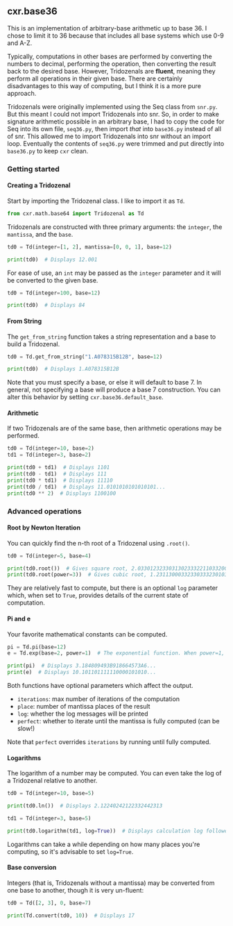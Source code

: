 ## cxr.base36

This is an implementation of arbitrary-base arithmetic up to base 36. I chose to limit it to 36 because that includes all base systems which use 0-9 and A-Z.

Typically, computations in other bases are performed by converting the numbers to decimal, performing the operation, then converting the result back to the desired base. However, Tridozenals are __fluent__, meaning they perform all operations in their given base. There are certainly disadvantages to this way of computing, but I think it is a more pure approach.

Tridozenals were originally implemented using the Seq class from `snr.py`. But this meant I could not import Tridozenals into snr. So, in order to make signature arithmetic possible in an arbitrary base, I had to copy the code for Seq into its own file, `seq36.py`, then import _that_ into `base36.py` instead of all of snr. This allowed me to import Tridozenals into snr without an import loop. Eventually the contents of `seq36.py` were trimmed and put directly into `base36.py` to keep `cxr` clean.

### Getting started

#### Creating a Tridozenal

Start by importing the Tridozenal class. I like to import it as `Td`.

```python
from cxr.math.base64 import Tridozenal as Td
```

Tridozenals are constructed with three primary arguments: the `integer`, the `mantissa`, and the `base`.

```python
td0 = Td(integer=[1, 2], mantissa=[0, 0, 1], base=12)

print(td0)  # Displays 12.001
```

For ease of use, an `int` may be passed as the `integer` parameter and it will be converted to the given base.

```python
td0 = Td(integer=100, base=12)

print(td0)  # Displays 84
```

#### From String

The `get_from_string` function takes a string representation and a base to build a Tridozenal.

```python
td0 = Td.get_from_string("1.A078315B12B", base=12)

print(td0)  # Displays 1.A078315B12B
```

Note that you must specify a base, or else it will default to base 7. In general, not specifying a base will produce a base 7 construction. You can alter this behavior by setting `cxr.base36.default_base`.

#### Arithmetic

If two Tridozenals are of the same base, then arithmetic operations may be performed.

```python
td0 = Td(integer=10, base=2)
td1 = Td(integer=3, base=2)

print(td0 + td1)  # Displays 1101
print(td0 - td1)  # Displays 111
print(td0 * td1)  # Displays 11110
print(td0 / td1)  # Displays 11.0101010101010101...
print(td0 ** 2)  # Displays 1100100
```

### Advanced operations

#### Root by Newton Iteration

You can quickly find the n-th root of a Tridozenal using `.root()`.

```python
td0 = Td(integer=5, base=4)

print(td0.root())  # Gives square root, 2.03301232330313023332211033200...
print(td0.root(power=3))  # Gives cubic root, 1.231130003323303332301031032302...
```

They are relatively fast to compute, but there is an optional `log` parameter which, when set to `True`, provides details of the current state of computation.

#### Pi and e

Your favorite mathematical constants can be computed.

```python
pi = Td.pi(base=12)
e = Td.exp(base=2, power=1)  # The exponential function. When power=1, then it gives e

print(pi)  # Displays 3.184809493B918664573A6...
print(e)  # Displays 10.101101111110000101010...
```

Both functions have optional parameters which affect the output.

* `iterations`: max number of iterations of the computation
* `place`: number of mantissa places of the result
* `log`: whether the log messages will be printed
* `perfect`: whether to iterate until the mantissa is fully computed (can be slow!)

Note that `perfect` overrides `iterations` by running until fully computed.

#### Logarithms

The logarithm of a number may be computed. You can even take the log of a Tridozenal relative to another.

```python
td0 = Td(integer=10, base=5)

print(td0.ln())  # Displays 2.12240242122332442313

td1 = Td(integer=3, base=5)

print(td0.logarithm(td1, log=True))  # Displays calculation log followed by 2.02144322102013024103
```

Logarithms can take a while depending on how many places you're computing, so it's advisable to set `log=True`.

#### Base conversion

Integers (that is, Tridozenals without a mantissa) may be converted from one base to another, though it is very un-fluent:

```python
td0 = Td([2, 3], 0, base=7)

print(Td.convert(td0, 10))  # Displays 17
```